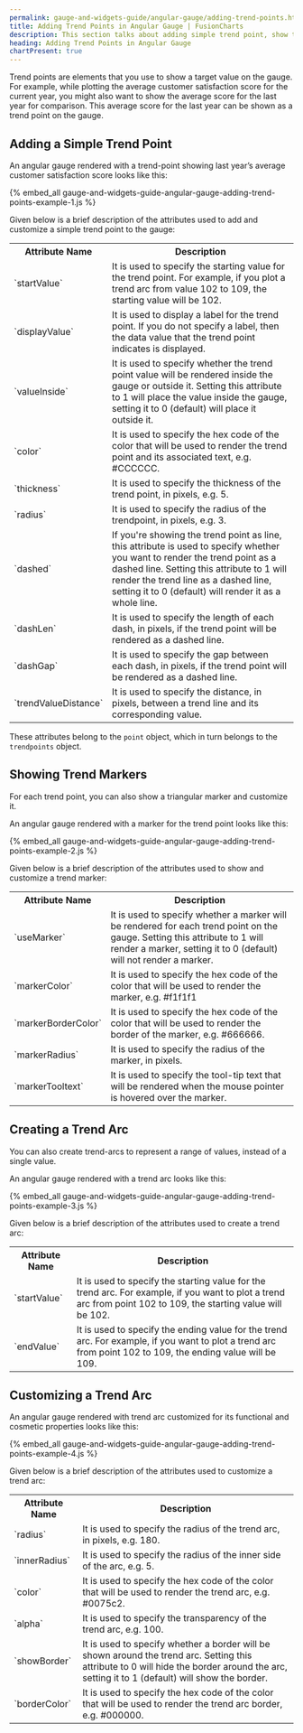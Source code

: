 ```yaml
---
permalink: gauge-and-widgets-guide/angular-gauge/adding-trend-points.html
title: Adding Trend Points in Angular Gauge | FusionCharts
description: This section talks about adding simple trend point, show trend markers, create trend arcs, customize trend arcs, etc.
heading: Adding Trend Points in Angular Gauge
chartPresent: true
---
```


Trend points are elements that you use to show a target value on the gauge. For example, while plotting the average customer satisfaction score for the current year, you might also want to show the average score for the last year for comparison. This average score for the last year can be shown as a trend point on the gauge.

## Adding a Simple Trend Point

An angular gauge rendered with a trend-point showing last year’s average customer satisfaction score looks like this:

{% embed_all gauge-and-widgets-guide-angular-gauge-adding-trend-points-example-1.js %}

Given below is a brief description of the attributes used to add and customize a simple trend point to the gauge:

<table>
  <tr>
    <th>Attribute Name</th>
    <th>Description</th>
  </tr>
  <tr>
    <td>`startValue`</td>
    <td>It is used to specify the starting value for the trend point. For example, if you plot a trend arc from value 102 to 109, the starting value will be 102. </td>
  </tr>
  <tr>
    <td>`displayValue`</td>
    <td>It is used to display a label for the trend point. If you do not specify a label, then the data value that the trend point indicates is displayed.</td>
  </tr>
  <tr>
    <td>`valueInside`</td>
    <td>It is used to specify whether the trend point value will be rendered inside the gauge or outside it. Setting this attribute to 1 will place the value inside the gauge, setting it to 0 (default) will place it outside it.</td>
  </tr>
  <tr>
    <td>`color`</td>
    <td>It is used to specify the hex code of the color that will be used to render the trend point and its associated text, e.g. #CCCCCC.</td>
  </tr>
  <tr>
    <td>`thickness`</td>
    <td>It is used to specify the thickness of the trend point, in pixels, e.g. 5.</td>
  </tr>
  <tr>
    <td>`radius`</td>
    <td>It is used to specify the radius of the trendpoint, in pixels, e.g. 3.</td>
  </tr>
  <tr>
    <td>`dashed`</td>
    <td>If you're showing the trend point as line, this attribute is used to specify whether you want to render the trend point as a dashed line. Setting this attribute to 1 will render the trend line as a dashed line, setting it to 0 (default) will render it as a whole line.</td>
  </tr>
  <tr>
    <td>`dashLen`</td>
    <td>It is used to specify the length of each dash, in pixels, if the trend point will be rendered as a dashed line.</td>
  </tr>
  <tr>
    <td>`dashGap`</td>
    <td>It is used to specify the gap between each dash, in pixels, if the trend point will be rendered as a dashed line.</td>
  </tr>
  <tr>
    <td>`trendValueDistance`</td>
    <td>It is used to specify the distance, in pixels, between a trend line and its corresponding value.</td>
  </tr>
</table>

These attributes belong to the `point` object, which in turn belongs to the `trendpoints` object.

## Showing Trend Markers

For each trend point, you can also show a triangular marker and customize it.

An angular gauge rendered with a marker for the trend point looks like this:

{% embed_all gauge-and-widgets-guide-angular-gauge-adding-trend-points-example-2.js %}

Given below is a brief description of the attributes used to show and customize a trend marker:

<table>
  <tr>
    <th>Attribute Name</th>
    <th>Description</th>
  </tr>
  <tr>
    <td>`useMarker`</td>
    <td>It is used to specify whether a marker will be rendered for each trend point on the gauge. Setting this attribute to 1 will render a marker, setting it to 0 (default) will not render a marker. </td>
  </tr>
  <tr>
    <td>`markerColor`</td>
    <td>It is used to specify the hex code of the color that will be used to render the marker, e.g. #f1f1f1</td>
  </tr>
  <tr>
    <td>`markerBorderColor`</td>
    <td>It is used to specify the hex code of the color that will be used to render the border of the marker, e.g. #666666.</td>
  </tr>
  <tr>
    <td>`markerRadius`</td>
    <td>It is used to specify the radius of the marker, in pixels.</td>
  </tr>
  <tr>
    <td>`markerTooltext`</td>
    <td>It is used to specify the tool-tip text that will be rendered when the mouse pointer is hovered over the marker.</td>
  </tr>
</table>






## Creating a Trend Arc

You can also create trend-arcs to represent a range of values, instead of a single value.

An angular gauge rendered with a trend arc looks like this:

{% embed_all gauge-and-widgets-guide-angular-gauge-adding-trend-points-example-3.js %}

Given below is a brief description of the attributes used to create a trend arc:

<table>
  <tr>
    <th>Attribute Name</th>
    <th>Description</th>
  </tr>
  <tr>
    <td>`startValue`</td>
    <td>It is used to specify the starting value for the trend arc. For example, if you want to plot a trend arc from point 102 to 109, the starting value will be 102.</td>
  </tr>
  <tr>
    <td>`endValue`</td>
    <td>It is used to specify the ending value for the trend arc. For example, if you want to plot a trend arc from point 102 to 109, the ending value will be 109.</td>
  </tr>
</table>






## Customizing a Trend Arc

An angular gauge rendered with trend arc customized for its functional and cosmetic properties looks like this:

{% embed_all gauge-and-widgets-guide-angular-gauge-adding-trend-points-example-4.js %}

Given below is a brief description of the attributes used to customize a trend arc:

<table>
  <tr>
    <th>Attribute Name</th>
    <th>Description</th>
  </tr>
  <tr>
    <td>`radius`</td>
    <td>It is used to specify the radius of the trend arc, in pixels, e.g. 180.</td>
  </tr>
  <tr>
    <td>`innerRadius`</td>
    <td>It is used to specify the radius of the inner side of the arc, e.g. 5.</td>
  </tr>
  <tr>
    <td>`color`</td>
    <td>It is used to specify the hex code of the color that will be used to render the trend arc, e.g. #0075c2.</td>
  </tr>
  <tr>
    <td>`alpha`</td>
    <td>It is used to specify the transparency of the trend arc, e.g. 100.</td>
  </tr>
  <tr>
    <td>`showBorder`</td>
    <td>It is used to specify whether a border will be shown around the trend arc. Setting this attribute to 0 will hide the border around the arc, setting it to 1 (default) will show the border.</td>
  </tr>
  <tr>
    <td>`borderColor`</td>
    <td>It is used to specify the hex code of the color that will be used to render the trend arc border, e.g. #000000.</td>
  </tr>
</table>